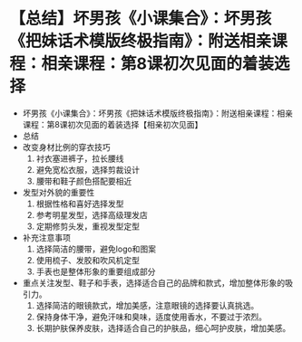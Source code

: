 # 【总结】坏男孩《小课集合》：坏男孩《把妹话术模版终极指南》：附送相亲课程：相亲课程：第8课初次见面的着装选择

-   坏男孩《小课集合》：坏男孩《把妹话术模版终极指南》：附送相亲课程：相亲课程：第8课初次见面的着装选择【相亲初次见面】
-   总结
-   改变身材比例的穿衣技巧
    1.  衬衣塞进裤子，拉长腰线
    2.  避免宽松衣服，选择剪裁设计
    3.  腰带和鞋子颜色搭配要相近
-   发型对外貌的重要性
    1.  根据性格和喜好选择发型
    2.  参考明星发型，选择高级理发店
    3.  定期修剪头发，重视发型定型
-   补充注意事项
    1.  选择简洁的腰带，避免logo和图案
    2.  使用梳子、发胶和吹风机定型
    3.  手表也是整体形象的重要组成部分
-   重点关注发型、鞋子和手表，选择适合自己的品牌和款式，增加整体形象的吸引力。
    1.  选择简洁的眼镜款式，增加美感，注意眼镜的选择要认真挑选。
    2.  保持身体干净，避免汗味和臭味，适度使用香水，不要过于浓烈。
    3.  长期护肤保养皮肤，选择适合自己的护肤品，细心呵护皮肤，增加美感。